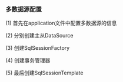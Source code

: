### 多数据源配置

(1) 首先在application文件中配置多数据源的信息

(2) 分别创建主从DataSource

(3) 创建SqlSessionFactory

(4) 创建事务管理器

(5) 最后创建SqlSessionTemplate